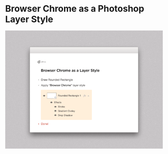 Browser Chrome as a Photoshop Layer Style
=======================

![Screenshot](/README/Browser-Chrome-as-Layer-Style.png)
